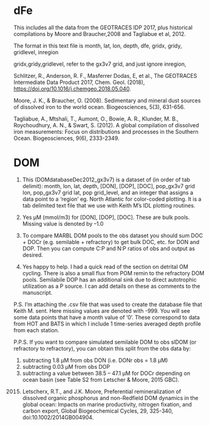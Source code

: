# dFe

This includes all the data from the GEOTRACES
IDP 2017, plus
historical compilations by Moore and Braucher,2008 and Tagliabue et al,
2012.

The format in this text file is
month, lat, lon, depth, dfe, gridx, gridy, gridlevel, inregion

gridx,gridy,gridlevel, refer to the gx3v7 grid, and just ignore
inregion,

Schlitzer, R., Anderson, R. F., Masferrer Dodas, E, et al., The
GEOTRACES Intermediate Data Product 2017, Chem. Geol. (2018),
https://doi.org/10.1016/j.chemgeo.2018.05.040.

Moore, J. K., & Braucher, O. (2008). Sedimentary and mineral dust
sources of dissolved iron to the world ocean. Biogeosciences, 5(3),
631-656.

Tagliabue, A., Mtshali, T., Aumont, O., Bowie, A. R., Klunder, M. B.,
Roychoudhury, A. N., & Swart, S. (2012). A global compilation of
dissolved iron measurements: Focus on distributions and processes in the
Southern Ocean. Biogeosciences, 9(6), 2333-2349.



# DOM
1) This (DOMdatabaseDec2012_gx3v7) is a dataset of (in order of tab delimit):  month, lon, lat, depth, [DON], [DOP], [DOC], pop_gx3v7 grid lon, pop_gx3v7 grid lat, pop grid_level, and an integer that assigns a data point to a ‘region’ eg. North Atlantic for color-coded plotting. It is a tab delimited text file that we use with Keith M’s IDL plotting routines. 

2) Yes µM (mmol/m3) for [DON], [DOP], [DOC]. These are bulk pools. Missing value is denoted by –1.0

3) To compare MARBL DOM pools to the obs dataset you should sum DOC + DOCr (e.g. semilable + refractory) to get bulk DOC, etc. for DON and DOP. Then you can compute C:P and N:P ratios of obs and output as desired. 

4) Yes happy to help. I had a quick read of the section on detrital OM cycling. There is also a small flux from POM remin to the refractory DOM pools. Semilabile DOP has an additional sink due to direct autotrophic utilization as a P source. I can add details on these as comments to the manuscript. 

P.S. I’m attaching the .csv file that was used to create the database file that Keith M. sent. Here missing values are denoted with -999. You will see some data points that have a month value of ‘0’. These correspond to data from HOT and BATS in which I include 1 time-series averaged depth profile from each station.

P.P.S. If you want to compare simulated semilable DOM to obs slDOM (or refractory to refractory), you can obtain this split from the obs data by: 
1) subtracting 1.8 µM from obs DON (i.e. DONr obs = 1.8 µM) 
2) subtracting 0.03 µM from obs DOP
3) subtracting a value between 38.5 – 47.1 µM for DOCr depending on ocean basin (see Table S2 from Letscher & Moore, 2015 GBC). 


2015. Letscherx, R.T., and J.K. Moore, Preferential remineralization of
dissolved organic phosphorus and non-Redfield DOM dynamics in the global
ocean: Impacts on marine productivity, nitrogen fixation, and carbon
export, Global Biogeochemical Cycles, 29, 325-340,
doi:10.1002/2014GB004904.